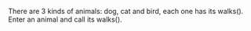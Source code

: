 There are 3 kinds of animals: dog, cat and bird, each one has its walks().
Enter an animal and call its walks().
